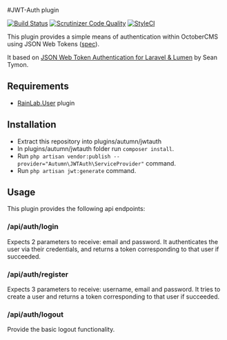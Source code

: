 #JWT-Auth plugin

[![Build Status](https://scrutinizer-ci.com/g/gpasztor87/oc-jwt-auth/badges/build.png?b=master)](https://scrutinizer-ci.com/g/gpasztor87/oc-jwt-auth/build-status/master)
[![Scrutinizer Code Quality](https://scrutinizer-ci.com/g/gpasztor87/oc-jwt-auth/badges/quality-score.png?b=master)](https://scrutinizer-ci.com/g/gpasztor87/oc-jwt-auth/?branch=master)
[![StyleCI](https://styleci.io/repos/53659527/shield)](https://styleci.io/repos/53659527)

This plugin provides a simple means of authentication within OctoberCMS using JSON Web Tokens 
([spec](http://self-issued.info/docs/draft-ietf-oauth-json-web-token.html)).

It based on [JSON Web Token Authentication for Laravel & Lumen](https://github.com/tymondesigns/jwt-auth)
by Sean Tymon.

## Requirements

* [RainLab.User](https://github.com/rainlab/user-plugin) plugin

## Installation

* Extract this repository into plugins/autumn/jwtauth
* In plugins/autumn/jwtauth folder run `composer install`.
* Run `php artisan vendor:publish --provider="Autumn\JWTAuth\ServiceProvider"` command.
* Run `php artisan jwt:generate` command.

## Usage

This plugin provides the following api endpoints:

### /api/auth/login

Expects 2 parameters to receive: email and password. It authenticates the user via their
credentials, and returns a token corresponding to that user if succeeded.

### /api/auth/register

Expects 3 parameters to receive: username, email and password. It tries to create a user
and returns a token corresponding to that user if succeeded.

### /api/auth/logout

Provide the basic logout functionality.
